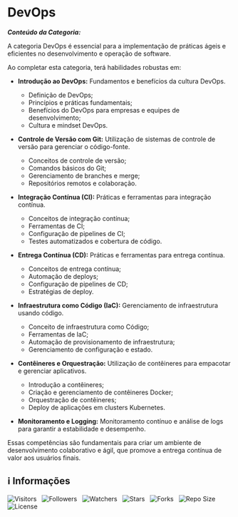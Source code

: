 <!-- Título -->
# DevOps

***Conteúdo da Categoria:***

A categoria DevOps é essencial para a implementação de práticas ágeis e eficientes no desenvolvimento e operação de software.

Ao completar esta categoria, terá habilidades robustas em:

* **Introdução ao DevOps:** Fundamentos e benefícios da cultura DevOps.
  * Definição de DevOps;
  * Princípios e práticas fundamentais;
  * Benefícios do DevOps para empresas e equipes de desenvolvimento;
  * Cultura e mindset DevOps.

* **Controle de Versão com Git:** Utilização de sistemas de controle de versão para gerenciar o código-fonte.
  * Conceitos de controle de versão;
  * Comandos básicos do Git;
  * Gerenciamento de branches e merge;
  * Repositórios remotos e colaboração.

* **Integração Contínua (CI):** Práticas e ferramentas para integração contínua.
  * Conceitos de integração contínua;
  * Ferramentas de CI;
  * Configuração de pipelines de CI;
  * Testes automatizados e cobertura de código.

* **Entrega Contínua (CD):** Práticas e ferramentas para entrega contínua.
  * Conceitos de entrega contínua;
  * Automação de deploys;
  * Configuração de pipelines de CD;
  * Estratégias de deploy.

* **Infraestrutura como Código (IaC):** Gerenciamento de infraestrutura usando código.
  * Conceito de infraestrutura como Código;
  * Ferramentas de IaC;
  * Automação de provisionamento de infraestrutura;
  * Gerenciamento de configuração e estado.

* **Contêineres e Orquestração:** Utilização de contêineres para empacotar e gerenciar aplicativos.
  * Introdução a contêineres;
  * Criação e gerenciamento de contêineres Docker;
  * Orquestração de contêineres;
  * Deploy de aplicações em clusters Kubernetes.

* **Monitoramento e Logging:** Monitoramento contínuo e análise de logs para garantir a estabilidade e desempenho.

Essas competências são fundamentais para criar um ambiente de desenvolvimento colaborativo e ágil, que promove a entrega contínua de valor aos usuários finais.

<!-- Informações -->
## &#8505; Informações

![Visitors](https://api.visitorbadge.io/api/visitors?path=Devsgeeknerd%2Fcat-dev-ops&label=Visitantes&labelColor=%23700070&labelStyle=none&countColor=%23000fff&style=plastic&color=%23ffffff "Total de Visitantes")
&nbsp;
![Followers](https://img.shields.io/github/followers/Devsgeeknerd?style=p&label=Seguidores&labelColor=800080&color=000fff "Total de Seguidores")
&nbsp;
![Watchers](https://img.shields.io/github/watchers/Devsgeeknerd/cat-dev-ops?style=p&label=Observadores&labelColor=800080&color=000fff "Total de Observadores")
&nbsp;
![Stars](https://img.shields.io/github/stars/Devsgeeknerd/cat-dev-ops?style=p&label=Estrelas&labelColor=800080&color=000fff "Total de Estrelas")
&nbsp;
![Forks](https://img.shields.io/github/forks/Devsgeeknerd/cat-dev-ops?style=p&label=Bifurcações&labelColor=800080&color=000fff "Total de Bifurcações")
&nbsp;
![Repo Size](https://img.shields.io/github/repo-size/Devsgeeknerd/cat-dev-ops?style=p&label=Tamanho&labelColor=800080&color=000fff "Tamanho do Repositório")
&nbsp;
![License](https://img.shields.io/github/license/Devsgeeknerd/cat-dev-ops?style=p&label=Licença&labelColor=800080&color=000fff "Licença do Repositório")
